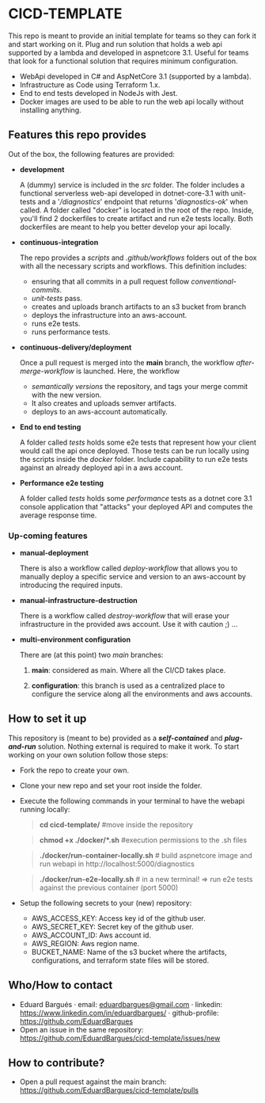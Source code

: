 # CICD-TEMPLATE

This repo is meant to provide an initial template for teams so they can fork it and start working on it. Plug and run solution that holds a web api supported by a lambda and developed in aspnetcore 3.1. Useful for teams that look for a functional solution that requires minimum configuration.

- WebApi developed in C# and AspNetCore 3.1 (supported by a lambda).
- Infrastructure as Code using Terraform 1.x.
- End to end tests developed in NodeJs with Jest.
- Docker images are used to be able to run the web api locally without installing anything.

## Features this repo provides

Out of the box, the following features are provided:

- **development**

  A (dummy) service is included in the _src_ folder. The folder includes a functional serverless web-api developed in dotnet-core-3.1 with unit-tests and a '_/diagnostics_' endpoint that returns '_diagnostics-ok_' when called.
  A folder called "docker" is located in the root of the repo. Inside, you'll find 2 dockerfiles to create artifact and run e2e tests locally. Both dockerfiles are meant to help you better develop your api locally.

- **continuous-integration**

  The repo provides a _scripts_ and _.github/workflows_ folders out of the box with all the necessary scripts and workflows. This definition includes:

  - ensuring that all commits in a pull request follow _conventional-commits_.
  - _unit-tests_ pass.
  - creates and uploads branch artifacts to an s3 bucket from branch
  - deploys the infrastructure into an aws-account.
  - runs e2e tests.
  - runs performance tests.

- **continuous-delivery/deployment**

  Once a pull request is merged into the **main** branch, the workflow _after-merge-workflow_ is launched. Here, the workflow

  - _semantically versions_ the repository, and tags your merge commit with the new version.
  - It also creates and uploads semver artifacts.
  - deploys to an aws-account automatically.

- **End to end testing**

  A folder called _tests_ holds some e2e tests that represent how your client would call the api once deployed. Those tests can be run locally using the scripts inside the _docker_ folder. Include capability to run e2e tests against an already deployed api in a aws account.

- **Performance e2e testing**

  A folder called _tests_ holds some _performance_ tests as a dotnet core 3.1 console application that "attacks" your deployed API and computes the average response time.

### Up-coming features

- **manual-deployment**

  There is also a workflow called _deploy-workflow_ that allows you to manually deploy a specific service and version to an aws-account by introducing the required inputs.

- **manual-infrastructure-destruction**

  There is a workflow called _destroy-workflow_ that will erase your infrastructure in the provided aws account. Use it with caution ;) ...

- **multi-environment configuration**

  There are (at this point) two _main_ branches:

  1. **main**: considered as main. Where all the CI/CD takes place.

  2. **configuration**: this branch is used as a centralized place to configure the service along all the environments and aws accounts.

## How to set it up

This repository is (meant to be) provided as a **_self-contained_** and **_plug-and-run_** solution. Nothing external is required to make it work.
To start working on your own solution follow those steps:

- Fork the repo to create your own.
- Clone your new repo and set your root inside the folder.
- Execute the following commands in your terminal to have the webapi running locally:

  > **cd cicd-template/** #move inside the repository

  > **chmod +x ./docker/\*.sh** #execution permissions to the .sh files

  > **./docker/run-container-locally.sh** # build aspnetcore image and run webapi in http://localhost:5000/diagnostics

  > **./docker/run-e2e-locally.sh** # in a new terminal! => run e2e tests against the previous container (port 5000)

- Setup the following secrets to your (new) repository:
  - AWS_ACCESS_KEY: Access key id of the github user.
  - AWS_SECRET_KEY: Secret key of the github user.
  - AWS_ACCOUNT_ID: Aws account id.
  - AWS_REGION: Aws region name.
  - BUCKET_NAME: Name of the s3 bucket where the artifacts, configurations, and terraform state files will be stored.

## Who/How to contact

- Eduard Bargués
  · email: eduardbargues@gmail.com
  · linkedin: https://www.linkedin.com/in/eduardbargues/
  · github-profile: https://github.com/EduardBargues
- Open an issue in the same repository: https://github.com/EduardBargues/cicd-template/issues/new

## How to contribute?

- Open a pull request against the main branch: https://github.com/EduardBargues/cicd-template/pulls
